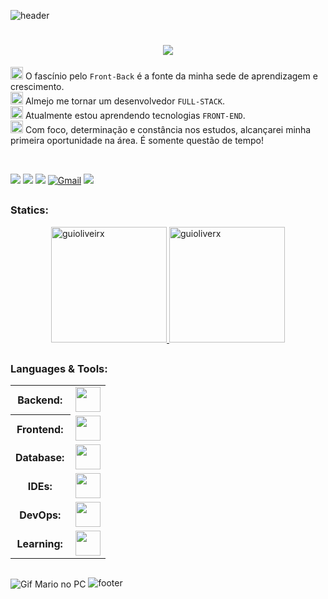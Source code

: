 ![header](https://capsule-render.vercel.app/api?type=waving&height=100&color=0e76a8)<br/>
<h1 align="center">
    <img src="https://readme-typing-svg.herokuapp.com/?font=Righteous&size=35&center=true&vCenter=true&width=500&height=70&duration=5000&lines=Olá!+👋;+Sou+Guilherme+Oliveira!;" />
</h1>

<img src="https://user-images.githubusercontent.com/74038190/212284087-bbe7e430-757e-4901-90bf-4cd2ce3e1852.gif" alt="code" width="20px"> O fascínio pelo `Front-Back` é a fonte da minha sede de aprendizagem e crescimento. <br>
<img src="https://user-images.githubusercontent.com/74038190/212284087-bbe7e430-757e-4901-90bf-4cd2ce3e1852.gif" alt="code" width="20px"> Almejo me tornar um desenvolvedor `FULL-STACK`. <br>
<img src="https://user-images.githubusercontent.com/74038190/212284087-bbe7e430-757e-4901-90bf-4cd2ce3e1852.gif" alt="code" width="20px"> Atualmente estou aprendendo tecnologias `FRONT-END`.<br>
<img src="https://user-images.githubusercontent.com/74038190/212284087-bbe7e430-757e-4901-90bf-4cd2ce3e1852.gif" alt="code" width="20px"> Com foco, determinação e constância nos estudos, alcançarei minha primeira oportunidade na área. É somente questão de tempo!

<div>  
  <br>
  
  <a href="https://www.linkedin.com/in/guioliveira2002/" target="_blank"><img src="https://img.shields.io/badge/-LinkedIn-%230077B5?style=for-the-badge&logo=linkedin&logoColor=white" target="_blank"></a> 
  <a href="https://instagram.com/guioliveirxa" target="_blank"><img src="https://img.shields.io/badge/-Instagram-%23E4405F?style=for-the-badge&logo=instagram&logoColor=white" target="_blank"></a>
  <a href="https://discord.gg/RAmk9A4e" target="_blank"><img src="https://img.shields.io/badge/Discord-7289DA?style=for-the-badge&logo=discord&logoColor=white" target="_blank"></a> 
  [![Gmail](https://img.shields.io/badge/Gmail-333333?style=for-the-badge&logo=gmail&logoColor=red)](mailto:guilherme.o.batista8@gmail.com)
  <a href="https://guioliveirx.vercel.app/"><img src="https://img.shields.io/badge/Portfolio-000000?style=for-the-badge&logo=About.me&logoColor=white"></a>
  
</div>

##

<h3 align="left">Statics:</h3>
<div align="center">
  <a href="https://github.com/guioliveirx" align="left">
    <img height="185em" min-height="100em" src="https://github-readme-stats.vercel.app/api/top-langs?username=guioliveirx&show_icons=true&locale=en&layout=compact&theme=shadow_red&text_color=ffffff&title_color=EA1D2C" alt="guioliveirx"/>
    <img height="185em" min-height="100em" src="https://github-readme-stats.vercel.app/api?username=guioliveirx&show_icons=true&locale=en&layout=compact&theme=shadow_blue&text_color=ffffff&title_color=0e76a8&rank_icon=github" alt="guioliverx"/>
  </a>
</div>

##

<div>
  <h3 align="left">Languages & Tools:</h3>
  <table>
<tbody>
    <tr>
      <th style="font-weight: bold; padding-right: 10px; vertical-align: center; border: none;">Backend:</th>
      <td><img height="40" src="https://skillicons.dev/icons?i=c,java,nodejs,express"/></td>
    </tr>
    <tr>
      <th style="font-weight: bold; padding-right: 10px; vertical-align: center;">Frontend:</th>
      <td><img height="40" src="https://skillicons.dev/icons?i=html,css,js,bootstrap,figma"/></td>
    </tr>
    <tr>
      <th style="font-weight: bold; padding-right: 10px; vertical-align: center; border: none;">Database:</th>
      <td><img height="40" src="https://skillicons.dev/icons?i=mysql,mongodb"/></td>
    </tr>
    <tr>
      <th style="font-weight: bold; padding-right: 10px; vertical-align: center; border: none;">IDEs:</th>
      <td><img height="40" src="https://skillicons.dev/icons?i=vscode,eclipse"/></td>
    </tr>
    <tr>
      <th style="font-weight: bold; padding-right: 10px; vertical-align: center; border: none;">DevOps:</th>
      <td><img height="40" src="https://skillicons.dev/icons?i=git,github"/></td>
    </tr>
    <tr>
      <th style="font-weight: bold; padding-right: 10px; vertical-align: center; border: none;">Learning:</th>
      <td><img height="40" src="https://skillicons.dev/icons?i=react,next,tailwind"/></td>
    </tr>
  <tbody>
  </table>
</div>

##
<img src="https://i.pinimg.com/originals/90/70/32/9070324cdfc07c68d60eed0c39e77573.gif" alt="Gif Mario no PC" align="center"></img>
![footer](https://capsule-render.vercel.app/api?type=waving&height=100&color=EA1D2C&section=footer)

